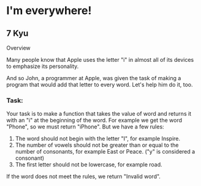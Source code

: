 # I'm everywhere!
## 7 Kyu

Overview

Many people know that Apple uses the letter "i" in almost all of its devices to emphasize its personality.

And so John, a programmer at Apple, was given the task of making a program that would add that letter to every word. Let's help him do it, too.

### Task:

Your task is to make a function that takes the value of word and returns it with an "i" at the beginning of the word. For example we get the word "Phone", so we must return "iPhone". But we have a few rules:

1. The word should not begin with the letter "I", for example Inspire.
1. The number of vowels should not be greater than or equal to the number of consonants, for example East or Peace. ("y" is considered a consonant)
1. The first letter should not be lowercase, for example road.

If the word does not meet the rules, we return "Invalid word".
